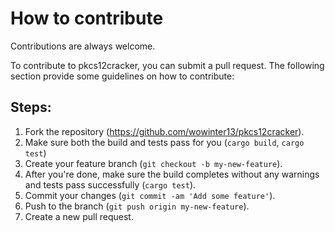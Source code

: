 # How to contribute

Contributions are always welcome.

To contribute to pkcs12cracker, you can submit a pull request. The following section provide some guidelines on how to contribute:

## Steps:

1. Fork the repository (https://github.com/wowinter13/pkcs12cracker).
2. Make sure both the build and tests pass for you (`cargo build`, `cargo test`)
3. Create your feature branch (`git checkout -b my-new-feature`).  
4. After you're done, make sure the build completes without any warnings and tests pass successfully (`cargo test`).
5. Commit your changes (`git commit -am 'Add some feature'`).  
6. Push to the branch (`git push origin my-new-feature`).  
7. Create a new pull request.
